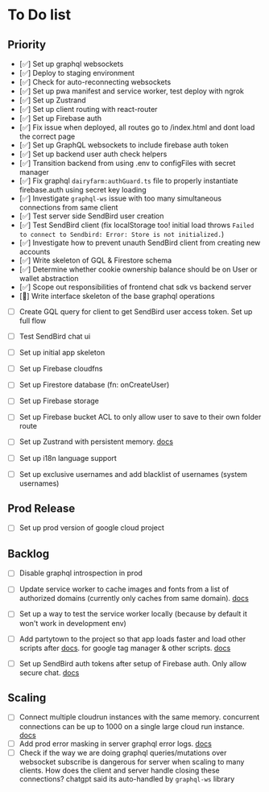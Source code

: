 # To Do list

## Priority
- [✅] Set up graphql websockets
- [✅] Deploy to staging environment
- [✅] Check for auto-reconnecting websockets
- [✅] Set up pwa manifest and service worker, test deploy with ngrok
- [✅] Set up Zustrand
- [✅] Set up client routing with react-router
- [✅] Set up Firebase auth
- [✅] Fix issue when deployed, all routes go to /index.html and dont load the correct page
- [✅] Set up GraphQL websockets to include firebase auth token
- [✅] Set up backend user auth check helpers
- [✅] Transition backend from using .env to configFiles with secret manager
- [✅] Fix graphql `dairyfarm:authGuard.ts` file to properly instantiate firebase.auth using secret key loading
- [✅] Investigate `graphql-ws` issue with too many simultaneous connections from same client
- [✅] Test server side SendBird user creation
- [✅] Test SendBird client (fix localStorage too! initial load throws `Failed to connect to Sendbird: Error: Store is not initialized.`)
- [✅] Investigate how to prevent unauth SendBird client from creating new accounts
- [✅] Write skeleton of GQL & Firestore schema
- [✅] Determine whether cookie ownership balance should be on User or wallet abstraction
- [✅] Scope out responsibilities of frontend chat sdk vs backend server
- [🔵] Write interface skeleton of the base graphql operations
- [ ] Create GQL query for client to get SendBird user access token. Set up full flow
- [ ] Test SendBird chat ui
- [ ] Set up initial app skeleton
- [ ] Set up Firebase cloudfns
- [ ] Set up Firestore database (fn: onCreateUser)
- [ ] Set up Firebase storage
- [ ] Set up Firebase bucket ACL to only allow user to save to their own folder route
- [ ] Set up Zustrand with persistent memory. [docs](https://docs.pmnd.rs/zustand/integrations/persisting-store-data)
- [ ] Set up i18n language support
- [ ] Set up exclusive usernames and add blacklist of usernames (system usernames)


## Prod Release
- [ ] Set up prod version of google cloud project

## Backlog
- [ ] Disable graphql introspection in prod
- [ ] Update service worker to cache images and fonts from a list of authorized domains (currently only caches from same domain). [docs](https://create-react-app.dev/docs/making-a-progressive-web-app/)
- [ ] Set up a way to test the service worker locally (because by default it won't work in development env)
- [ ] Add partytown to the project so that app loads faster and load other scripts after [docs](https://www.youtube.com/watch?v=ZZIR1NGwy-s). for google tag manager & other scripts. [docs](https://partytown.builder.io/common-services)
- [ ] Set up SendBird auth tokens after setup of Firebase auth. Only allow secure chat. [docs](https://sendbird.com/docs/chat/v4/javascript/application/authenticating-a-user/authentication#2-connect-to-the-sendbird-server-with-a-user-id-and-a-token)



## Scaling

- [ ] Connect multiple cloudrun instances with the same memory. concurrent connections can be up to 1000 on a single large cloud run instance. [docs](https://cloud.google.com/run/docs/triggering/websockets)
- [ ] Add prod error masking in server graphql error logs. [docs](https://the-guild.dev/graphql/yoga-server/tutorial/basic/09-error-handling#yoga-error-masking)
- [ ] Check if the way we are doing graphql queries/mutations over websocket subscribe is dangerous for server when scaling to many clients. How does the client and server handle closing these connections? chatgpt said its auto-handled by `graphql-ws` library